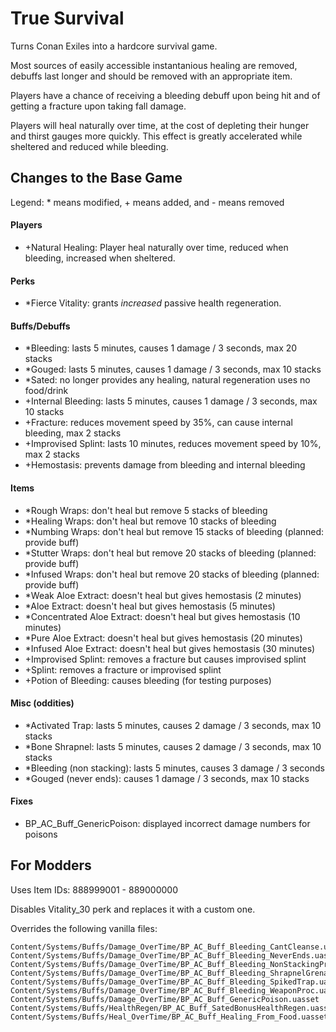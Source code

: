 True Survival
=============

Turns Conan Exiles into a hardcore survival game.

Most sources of easily accessible instantanious healing are removed,
debuffs last longer and should be removed with an appropriate item.

Players have a chance of receiving a bleeding debuff upon being hit and of
getting a fracture upon taking fall damage.

Players will heal naturally over time, at the cost of depleting their hunger and thirst gauges
more quickly. This effect is greatly accelerated while sheltered and reduced while bleeding.

Changes to the Base Game
------------------------

Legend: * means modified, + means added, and - means removed

#### Players
- +Natural Healing: Player heal naturally over time, reduced when bleeding, increased when sheltered.

#### Perks
- \*Fierce Vitality: grants *increased* passive health regeneration.

#### Buffs/Debuffs
- \*Bleeding: lasts 5 minutes, causes 1 damage / 3 seconds, max 20 stacks
- \*Gouged: lasts 5 minutes, causes 1 damage / 3 seconds, max 10 stacks
- \*Sated: no longer provides any healing, natural regeneration uses no food/drink
- +Internal Bleeding: lasts 5 minutes, causes 1 damage / 3 seconds, max 10 stacks
- +Fracture: reduces movement speed by 35%, can cause internal bleeding, max 2 stacks
- +Improvised Splint: lasts 10 minutes, reduces movement speed by 10%, max 2 stacks
- +Hemostasis: prevents damage from bleeding and internal bleeding

#### Items
- \*Rough Wraps: don't heal but remove 5 stacks of bleeding
- \*Healing Wraps: don't heal but remove 10 stacks of bleeding
- \*Numbing Wraps: don't heal but remove 15 stacks of bleeding (planned: provide buff)
- \*Stutter Wraps: don't heal but remove 20 stacks of bleeding (planned: provide buff)
- \*Infused Wraps: don't heal but remove 20 stacks of bleeding (planned: provide buff)
- \*Weak Aloe Extract: doesn't heal but gives hemostasis (2 minutes)
- \*Aloe Extract: doesn't heal but gives hemostasis (5 minutes)
- \*Concentrated Aloe Extract: doesn't heal but gives hemostasis (10 minutes)
- \*Pure Aloe Extract: doesn't heal but gives hemostasis (20 minutes)
- \*Infused Aloe Extract: doesn't heal but gives hemostasis (30 minutes)
- +Improvised Splint: removes a fracture but causes improvised splint
- +Splint: removes a fracture or improvised splint
- +Potion of Bleeding: causes bleeding (for testing purposes)

#### Misc (oddities)
- \*Activated Trap: lasts 5 minutes, causes 2 damage / 3 seconds, max 10 stacks
- \*Bone Shrapnel: lasts 5 minutes, causes 2 damage / 3 seconds, max 10 stacks
- \*Bleeding (non stacking): lasts 5 minutes, causes 3 damage / 3 seconds
- \*Gouged (never ends): causes 1 damage / 3 seconds, max 10 stacks

#### Fixes
- BP_AC_Buff_GenericPoison: displayed incorrect damage numbers for poisons

For Modders
-----------

Uses Item IDs: 888999001 - 889000000

Disables Vitality_30 perk and replaces it with a custom one.

Overrides the following vanilla files:

```
Content/Systems/Buffs/Damage_OverTime/BP_AC_Buff_Bleeding_CantCleanse.uasset
Content/Systems/Buffs/Damage_OverTime/BP_AC_Buff_Bleeding_NeverEnds.uasset
Content/Systems/Buffs/Damage_OverTime/BP_AC_Buff_Bleeding_NonStackingProc.uasset
Content/Systems/Buffs/Damage_OverTime/BP_AC_Buff_Bleeding_ShrapnelGrenade.uasset
Content/Systems/Buffs/Damage_OverTime/BP_AC_Buff_Bleeding_SpikedTrap.uasset
Content/Systems/Buffs/Damage_OverTime/BP_AC_Buff_Bleeding_WeaponProc.uasset
Content/Systems/Buffs/Damage_OverTime/BP_AC_Buff_GenericPoison.uasset
Content/Systems/Buffs/HealthRegen/BP_AC_Buff_SatedBonusHealthRegen.uasset
Content/Systems/Buffs/Heal_OverTime/BP_AC_Buff_Healing_From_Food.uasset
```
